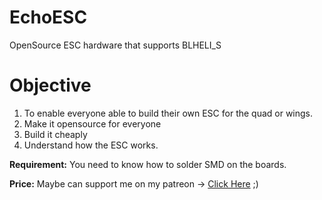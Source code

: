 # EchoESC
OpenSource ESC hardware that supports BLHELI_S

# Objective
1. To enable everyone able to build their own ESC for the quad or wings.
2. Make it opensource for everyone
3. Build it cheaply
4. Understand how the ESC works.

**Requirement:**
You need to know how to solder SMD on the boards.


**Price:**
Maybe can support me on my patreon -> [Click Here](https://www.patreon.com/echowii) ;) 
